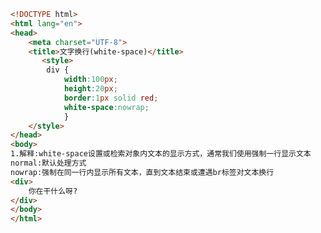 
<BlogInfo title="76.文字换换行" author="白日梦想猿" pv=0 read_times=0 pre_cost_time=0分21秒 category="css学习" tag_list="['css学习']" create_time="2020.07.27 16:36:34" update_time="2020.07.27 16:40:44" />

```html
<!DOCTYPE html>
<html lang="en">
<head>
    <meta charset="UTF-8">
    <title>文字换行(white-space)</title>
       <style>
        div {
            width:100px;
            height:20px;
            border:1px solid red;
            white-space:nowrap;
            }
    </style>
</head>
<body>
1.解释:white-space设置或检索对象内文本的显示方式，通常我们使用强制一行显示文本
normal:默认处理方式
nowrap:强制在同一行内显示所有文本，直到文本结束或遭遇br标签对文本换行
<div>
    你在干什么呀?
</div>
</body>
</html>
```
